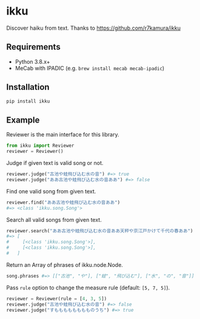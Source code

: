 # ikku

Discover haiku from text.
Thanks to https://github.com/r7kamura/ikku

## Requirements

- Python 3.8.x+
- MeCab with IPADIC (e.g. `brew install mecab mecab-ipadic`)

## Installation

```zsh
pip install ikku
``` 

## Example

Reviewer is the main interface for this library.

```python
from ikku import Reviewer
reviewer = Reviewer()
```

Judge if given text is valid song or not.

```python
reviewer.judge("古池や蛙飛び込む水の音") #=> true
reviewer.judge("ああ古池や蛙飛び込む水の音ああ") #=> false
```

Find one valid song from given text.

```python
reviewer.find("ああ古池や蛙飛び込む水の音ああ")
#=> <class 'ikku.song.Song'>
```

Search all valid songs from given text.

```python
reviewer.search("ああ古池や蛙飛び込む水の音ああ天秤や京江戸かけて千代の春ああ")
#=> [
#     [<class 'ikku.song.Song'>],
#     [<class 'ikku.song.Song'>],
#   ]
```

Return an Array of phrases of ikku.node.Node.

```python
song.phrases #=> [["古池", "や"], ["蛙", "飛び込む"], ["水", "の", "音"]]
```

Pass `rule` option to change the measure rule (default: `[5, 7, 5]`).

```python
reviewer = Reviewer(rule = [4, 3, 5])
reviewer.judge("古池や蛙飛び込む水の音") #=> false
reviewer.judge("すもももももももものうち") #=> true
```
